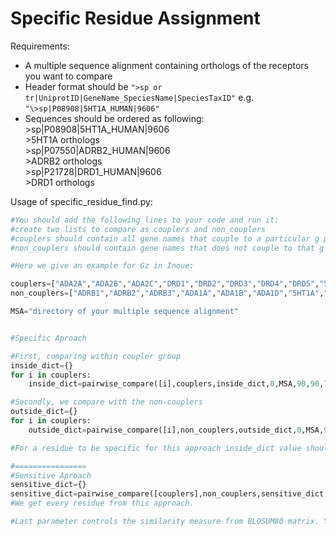 # Specific Residue Assignment

Requirements:
- A multiple sequence alignment containing orthologs of the receptors you want to compare
- Header format should be `">sp or tr|UniprotID|GeneName_SpeciesName|SpeciesTaxID"` e.g. `"\>sp|P08908|5HT1A_HUMAN|9606"`
- Sequences should be ordered as following:\
\>sp|P08908|5HT1A_HUMAN|9606\
\>5HT1A orthologs\
\>sp|P07550|ADRB2_HUMAN|9606\
\>ADRB2 orthologs\
\>sp|P21728|DRD1_HUMAN|9606\
\>DRD1 orthologs

Usage of specific_residue_find.py:

```python
#You should add the following lines to your code and run it:
#create two lists to compare as couplers and non_couplers
#couplers should contain all gene names that couple to a particular g protein
#non_couplers should contain gene names that does not couple to that g protein

#Here we give an example for Gz in Inoue:

couplers=["ADA2A","ADA2B","ADA2C","DRD1","DRD2","DRD3","DRD4","DRD5","5HT1B","5HT1D","5HT1E","5HT2A","5HT2B","5HT2C","5HT4R","5HT6R","5HT7R","HRH1","HRH2","ACM3","ACM5"]
non_couplers=["ADRB1","ADRB2","ADRB3","ADA1A","ADA1B","ADA1D","5HT1A","5HT1F","HRH3","HRH4","ACM1","ACM2","ACM4"]

MSA="directory of your multiple sequence alignment"


#Specific Aproach

#First, comparing within coupler group
inside_dict={}
for i in couplers:
    inside_dict=pairwise_compare([i],couplers,inside_dict,0,MSA,90,90,70,"9606",1)

#Secondly, we compare with the non-couplers
outside_dict={}
for i in couplers:
    outside_dict=pairwise_compare([i],non_couplers,outside_dict,0,MSA,90,90,70,"9606",1)

#For a residue to be specific for this approach inside_dict value should be 0 and outside_dict value should be at leas 1

#================
#Sensitive Aproach
sensitive_dict={}
sensitive_dict=pairwise_compare([couplers],non_couplers,sensitive_dict,0,MSA,90,90,70,"9606",1)
#We get every residue from this approach.

#Last parameter controls the similarity measure from BLOSUM80 matrix. You can disable it by chaingin it to 0.
```


